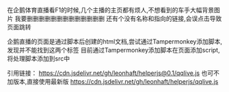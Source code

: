 在企鹅体育直播看F1的时候,几个主播的主页都有烦人,不想看到的车手大幅背景图片
我要删删删删删删删删删删删删删
还有个没有名称和指向的链接,会误点击导致页面跳转

企鹅直播的页面是通过脚本后创建的html文档,尝试通过Tampermonkey添加脚本,发现并不能找到这两个标签
目前通过Tampermonkey添加脚本在页面添加script,将处理脚本添加到src中 

引用链接：
https://cdn.jsdelivr.net/gh/leonhaft/helperjs@0.1/qqlive.js
也可不加版本,直接使用最新版
https://cdn.jsdelivr.net/gh/leonhaft/helperjs/qqlive.js